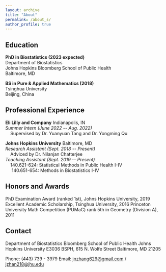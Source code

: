 ```yaml
---
layout: archive
title: "About"
permalink: /about_s/
author_profile: true
---
```


Education
------
**PhD in Biostatistics (2023 expected)**   
Department of Biostatistics    
Johns Hopkins Bloomberg School of Public Health   
Baltimore, MD

**BS in Pure & Applied Mathematics (2018)**   
Tsinghua University   
Beijing, China

Professional Experience
------
**Eli Lilly and Company** Indianapolis, IN    
*Summer Intern (June 2022 -- Aug. 2022)*    
&nbsp;&nbsp;&nbsp;&nbsp;Supervised by Dr. Yuanyuan Tang and Dr. Yongming Qu    

**Johns Hopkins University** Baltimore, MD    
*Research Assistant (Sept. 2018 -- Present)*    
&nbsp;&nbsp;&nbsp;&nbsp;Adviced by Dr. Nilanjan Chatterjee    
*Teaching Assistant (Sept. 2019 -- Present)*    
&nbsp;&nbsp;&nbsp;&nbsp;140.621-624: Statistical Methods in Public Health I-IV     
&nbsp;&nbsp;&nbsp;&nbsp;&nbsp;140.651-654: Methods in Biostatistics I-IV    


Honors and Awards
------
PhD Examination Award (ranked 1st), Johns Hopkins University, 2019
Excellent Academic Scholarship, Tsinghua University, 2016
Princeton University Math Competition (PUMaC) rank  5th in Geometry (Division A), 2011

Contact
------
Department of Biostatistics
Bloomberg School of Public Health
Johns Hopkins University
E3036 BSPH, 615 N. Wolfe Street
Baltimore, MD 21205

Phone: (443) 739 - 3979
Email: <jnzhang629@gmail.com> / <jzhan218@jhu.edu>

